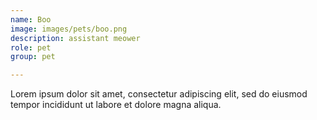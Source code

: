 ```yaml
---
name: Boo
image: images/pets/boo.png
description: assistant meower
role: pet
group: pet

---
```


Lorem ipsum dolor sit amet, consectetur adipiscing elit, sed do eiusmod tempor incididunt ut labore et dolore magna aliqua.
